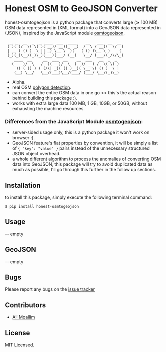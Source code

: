 # Honest OSM to GeoJSON Converter

honest-osmtogeojson is a python package that converts large (≳ 100 MB) OSM data represented in (XML format) into a GeoJSON data represented in (JSON), inspired by the JavaScript module [osmtogeojson](https://github.com/tyrasd/osmtogeojson).

      _  _  __  _  _  ___  ___  ____    __   ___  __  __  
     ( )( )/  \( \( )( __)/ __)(_  _)  /  \ / __)(  \/  ) 
     | __ ( () )  \ || _) \__ \  )(   ( () )\__ \ )    (  
     (_)(_)\__/(_)\_)(___)(___/ (__)   \__/ (___/(_/\/\_) 
        ____  __     __  ___  __    __  ___   __  _  _    
       (_  _)/  \   / _)( __)/  \  (  )/ __) /  \( \( )   
         )( ( () ) ( (/\| _)( () )__)( \__ \( () )  \ |   
        (__) \__/   \__/(___)\__/(___/ (___/ \__/(_)\_)   

* Alpha.
* real OSM [polygon detection](https://wiki.openstreetmap.org/wiki/Overpass_turbo/Polygon_Features).
* can convert the entire OSM data in one go << this's the actual reason behind building this package :).
* works with extra large data 100 MB, 1 GB, 10GB, or 50GB, without exhausting the machine resources.

### Differences from the JavaScript Module [osmtogeojson](https://github.com/tyrasd/osmtogeojson):

* server-sided usage only, this is a python package it won't work on browser :).
* GeoJSON feature's flat properties by convention, it will be simply a list of `{ "key": "value" }` pairs instead of the unnecessary structured JSON object overhead.
* a whole different algorithm to process the anomalies of converting OSM data into GeoJSON, this package will try to avoid duplicated data as much as possible, I'll go through this further in the follow up sections.

## Installation

to install this package, simply execute the following terminal command:

	$ pip install honest-osmtogeojson

## Usage

-- empty

## GeoJSON

-- empty

## Bugs

Please report any bugs on the [issue tracker](https://github.com/AXJ15/honest-osmtogeojson/issues)

## Contributors

* [Ali Moallim](mailto:axj.159@gmail.com)

## License

MIT Licensed.